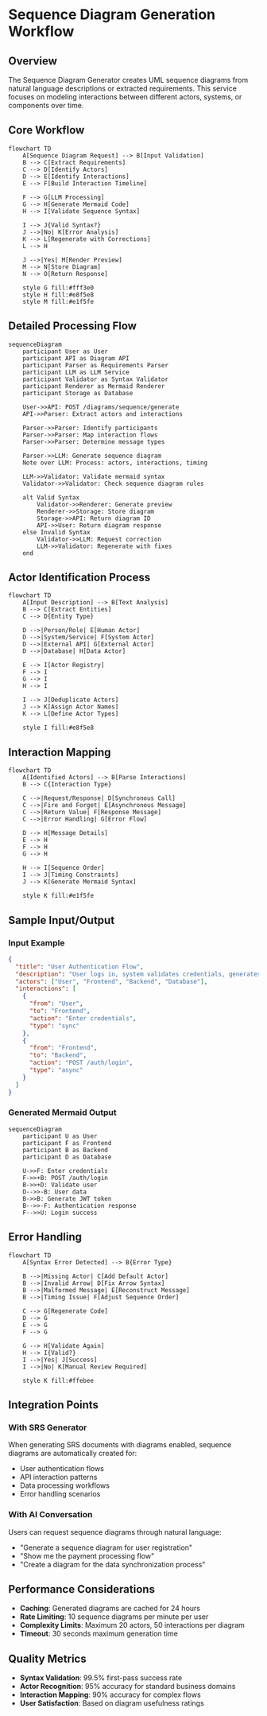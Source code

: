 # Sequence Diagram Generation Workflow

## Overview

The Sequence Diagram Generator creates UML sequence diagrams from natural language descriptions or extracted requirements. This service focuses on modeling interactions between different actors, systems, or components over time.

## Core Workflow

```mermaid
flowchart TD
    A[Sequence Diagram Request] --> B[Input Validation]
    B --> C[Extract Requirements]
    C --> D[Identify Actors]
    D --> E[Identify Interactions]
    E --> F[Build Interaction Timeline]

    F --> G[LLM Processing]
    G --> H[Generate Mermaid Code]
    H --> I[Validate Sequence Syntax]

    I --> J{Valid Syntax?}
    J -->|No| K[Error Analysis]
    K --> L[Regenerate with Corrections]
    L --> H

    J -->|Yes| M[Render Preview]
    M --> N[Store Diagram]
    N --> O[Return Response]

    style G fill:#fff3e0
    style H fill:#e8f5e8
    style M fill:#e1f5fe
```

## Detailed Processing Flow

```mermaid
sequenceDiagram
    participant User as User
    participant API as Diagram API
    participant Parser as Requirements Parser
    participant LLM as LLM Service
    participant Validator as Syntax Validator
    participant Renderer as Mermaid Renderer
    participant Storage as Database

    User->>API: POST /diagrams/sequence/generate
    API->>Parser: Extract actors and interactions

    Parser->>Parser: Identify participants
    Parser->>Parser: Map interaction flows
    Parser->>Parser: Determine message types

    Parser->>LLM: Generate sequence diagram
    Note over LLM: Process: actors, interactions, timing

    LLM->>Validator: Validate mermaid syntax
    Validator->>Validator: Check sequence diagram rules

    alt Valid Syntax
        Validator->>Renderer: Generate preview
        Renderer->>Storage: Store diagram
        Storage->>API: Return diagram ID
        API->>User: Return diagram response
    else Invalid Syntax
        Validator->>LLM: Request correction
        LLM->>Validator: Regenerate with fixes
    end
```

## Actor Identification Process

```mermaid
flowchart TD
    A[Input Description] --> B[Text Analysis]
    B --> C[Extract Entities]
    C --> D{Entity Type}

    D -->|Person/Role| E[Human Actor]
    D -->|System/Service| F[System Actor]
    D -->|External API| G[External Actor]
    D -->|Database| H[Data Actor]

    E --> I[Actor Registry]
    F --> I
    G --> I
    H --> I

    I --> J[Deduplicate Actors]
    J --> K[Assign Actor Names]
    K --> L[Define Actor Types]

    style I fill:#e8f5e8
```

## Interaction Mapping

```mermaid
flowchart TD
    A[Identified Actors] --> B[Parse Interactions]
    B --> C{Interaction Type}

    C -->|Request/Response| D[Synchronous Call]
    C -->|Fire and Forget| E[Asynchronous Message]
    C -->|Return Value| F[Response Message]
    C -->|Error Handling| G[Error Flow]

    D --> H[Message Details]
    E --> H
    F --> H
    G --> H

    H --> I[Sequence Order]
    I --> J[Timing Constraints]
    J --> K[Generate Mermaid Syntax]

    style K fill:#e1f5fe
```

## Sample Input/Output

### Input Example

```json
{
  "title": "User Authentication Flow",
  "description": "User logs in, system validates credentials, generates JWT token",
  "actors": ["User", "Frontend", "Backend", "Database"],
  "interactions": [
    {
      "from": "User",
      "to": "Frontend",
      "action": "Enter credentials",
      "type": "sync"
    },
    {
      "from": "Frontend",
      "to": "Backend",
      "action": "POST /auth/login",
      "type": "async"
    }
  ]
}
```

### Generated Mermaid Output

```mermaid
sequenceDiagram
    participant U as User
    participant F as Frontend
    participant B as Backend
    participant D as Database

    U->>F: Enter credentials
    F->>+B: POST /auth/login
    B->>+D: Validate user
    D-->>-B: User data
    B->>B: Generate JWT token
    B-->>-F: Authentication response
    F-->>U: Login success
```

## Error Handling

```mermaid
flowchart TD
    A[Syntax Error Detected] --> B{Error Type}

    B -->|Missing Actor| C[Add Default Actor]
    B -->|Invalid Arrow| D[Fix Arrow Syntax]
    B -->|Malformed Message| E[Reconstruct Message]
    B -->|Timing Issue| F[Adjust Sequence Order]

    C --> G[Regenerate Code]
    D --> G
    E --> G
    F --> G

    G --> H[Validate Again]
    H --> I{Valid?}
    I -->|Yes| J[Success]
    I -->|No| K[Manual Review Required]

    style K fill:#ffebee
```

## Integration Points

### With SRS Generator

When generating SRS documents with diagrams enabled, sequence diagrams are automatically created for:

- User authentication flows
- API interaction patterns
- Data processing workflows
- Error handling scenarios

### With AI Conversation

Users can request sequence diagrams through natural language:

- "Generate a sequence diagram for user registration"
- "Show me the payment processing flow"
- "Create a diagram for the data synchronization process"

## Performance Considerations

- **Caching**: Generated diagrams are cached for 24 hours
- **Rate Limiting**: 10 sequence diagrams per minute per user
- **Complexity Limits**: Maximum 20 actors, 50 interactions per diagram
- **Timeout**: 30 seconds maximum generation time

## Quality Metrics

- **Syntax Validation**: 99.5% first-pass success rate
- **Actor Recognition**: 95% accuracy for standard business domains
- **Interaction Mapping**: 90% accuracy for complex flows
- **User Satisfaction**: Based on diagram usefulness ratings
